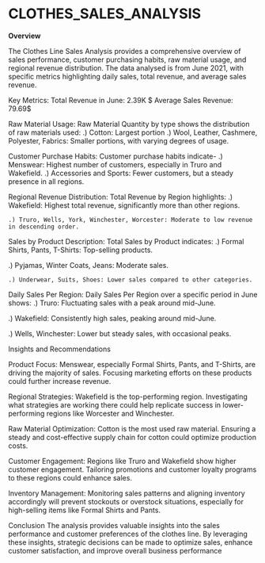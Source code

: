 # CLOTHES_SALES_ANALYSIS
**Overview**
  
  The Clothes Line Sales Analysis provides a comprehensive overview of sales performance, customer purchasing habits, raw material usage, and regional revenue distribution.    The data analysed is from June 2021, with specific metrics highlighting daily sales, total revenue, and average sales revenue.

Key Metrics:
Total Revenue in June: 2.39K $
Average Sales Revenue: 79.69$
  
Raw Material Usage:
Raw Material Quantity by type shows the distribution of raw materials used:
.) Cotton: Largest portion
 .) Wool, Leather, Cashmere, Polyester, Fabrics: Smaller portions, with varying degrees of usage.
  
Customer Purchase Habits:
Customer purchase habits indicate-
  .) Menswear: Highest number of customers, especially in Truro and Wakefield.
 	 .) Accessories and Sports: Fewer customers, but a steady presence in all regions.
  
Regional Revenue Distribution:
Total Revenue by Region highlights:
	.) Wakefield: Highest total revenue, significantly more than other regions.
 
	.) Truro, Wells, York, Winchester, Worcester: Moderate to low revenue in descending order.
  
Sales by Product Description:
Total Sales by Product indicates:
  .) Formal Shirts, Pants, T-Shirts: Top-selling products.
	
  .) Pyjamas, Winter Coats, Jeans: Moderate sales.
	
 	.) Underwear, Suits, Shoes: Lower sales compared to other categories.
  
Daily Sales Per Region:
Daily Sales Per Region over a specific period in June shows:
.) Truro: Fluctuating sales with a peak around mid-June.

.) Wakefield: Consistently high sales, peaking around mid-June.

.) Wells, Winchester: Lower but steady sales, with occasional peaks.
  
Insights and Recommendations

Product Focus:
Menswear, especially Formal Shirts, Pants, and T-Shirts, are driving the majority of sales. Focusing marketing efforts on these products could further increase revenue.

Regional Strategies:
Wakefield is the top-performing region. Investigating what strategies are working there could help replicate success in lower-performing regions like Worcester and Winchester.

Raw Material Optimization:
  Cotton is the most used raw material. Ensuring a steady and cost-effective supply chain for cotton could optimize production costs.

Customer Engagement:
  Regions like Truro and Wakefield show higher customer engagement. Tailoring promotions and customer loyalty programs to these regions could enhance sales.

Inventory Management:
  Monitoring sales patterns and aligning inventory accordingly will prevent stockouts or overstock situations, especially for high-selling items like Formal Shirts and Pants.
  
Conclusion
  The analysis provides valuable insights into the sales performance and customer preferences of the clothes line. By leveraging these insights, strategic decisions can be made to optimize sales, enhance customer satisfaction, and improve overall business performance
